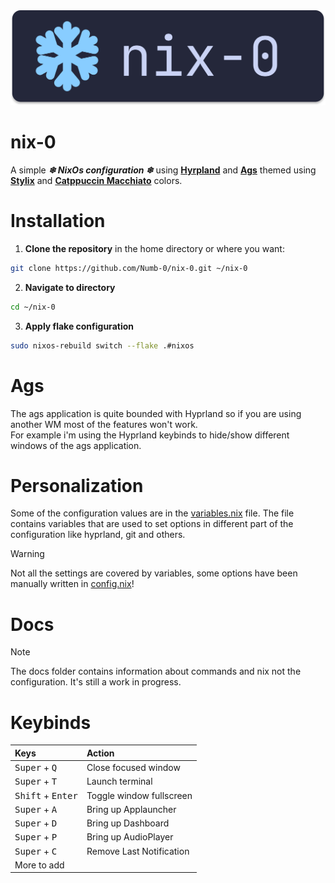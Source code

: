 <div align="center"><img src="./docs/assets/nix-0.svg"></div>


# nix-0
A simple ***❄ NixOs configuration ❄*** using [**Hyrpland**](https://github.com/hyprwm/Hyprland) and [**Ags**](https://github.com/Aylur/ags) themed using [**Stylix**](https://github.com/danth/stylix) and [**Catppuccin Macchiato**](https://catppuccin.com/palette) colors.

# Installation
1. **Clone the repository** in the home directory or where you want:
```bash
git clone https://github.com/Numb-0/nix-0.git ~/nix-0
```
2. **Navigate to directory**
```bash
cd ~/nix-0
```
3. **Apply flake configuration**
```bash
sudo nixos-rebuild switch --flake .#nixos
```
# Ags
The ags application is quite bounded with Hyprland so if you are using another WM most of the features won't work.\
For example i'm using the Hyprland keybinds to hide/show different windows of the ags application.

# Personalization
Some of the configuration values are in the [variables.nix](hosts/nixos/variables.nix) file.
The file contains variables that are used to set options in different part of the configuration like hyprland, git and others.

> [!WARNING] 
> Not all the settings are covered by variables, some options have been manually written in [config.nix](hosts/nixos/config.nix)!

# Docs
> [!NOTE]
>The docs folder contains information about commands and nix not the configuration. It's still a work in progress.
# Keybinds

| Keys | Action |
| :--- | :---  |
| <kbd>Super</kbd> + <kbd>Q</kbd> | Close focused window |
| <kbd>Super</kbd> + <kbd>T</kbd> | Launch terminal |
| <kbd>Shift</kbd> + <kbd>Enter</kbd> | Toggle window fullscreen|
| <kbd>Super</kbd> + <kbd>A</kbd> | Bring up Applauncher|
| <kbd>Super</kbd> + <kbd>D</kbd> | Bring up Dashboard |
| <kbd>Super</kbd> + <kbd>P</kbd> | Bring up AudioPlayer |
| <kbd>Super</kbd> + <kbd>C</kbd> | Remove Last Notification|
| More to add |

